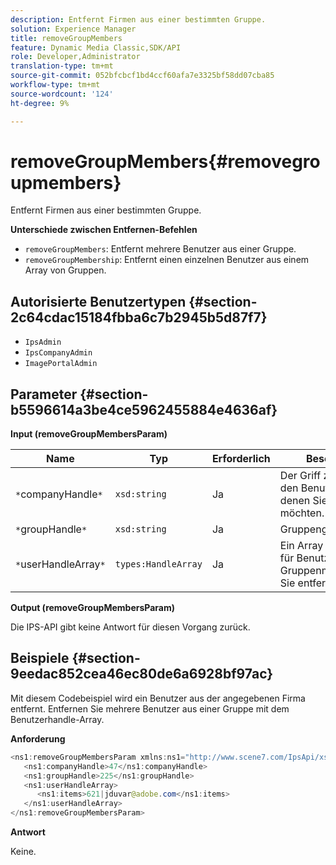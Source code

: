 ```yaml
---
description: Entfernt Firmen aus einer bestimmten Gruppe.
solution: Experience Manager
title: removeGroupMembers
feature: Dynamic Media Classic,SDK/API
role: Developer,Administrator
translation-type: tm+mt
source-git-commit: 052bfcbcf1bd4ccf60afa7e3325bf58dd07cba85
workflow-type: tm+mt
source-wordcount: '124'
ht-degree: 9%

---
```



# removeGroupMembers{#removegroupmembers}

Entfernt Firmen aus einer bestimmten Gruppe.

**Unterschiede zwischen Entfernen-Befehlen**

* `removeGroupMembers`: Entfernt mehrere Benutzer aus einer Gruppe.
* `removeGroupMembership`: Entfernt einen einzelnen Benutzer aus einem Array von Gruppen.

## Autorisierte Benutzertypen {#section-2c64cdac15184fbba6c7b2945b5d87f7}

* `IpsAdmin`
* `IpsCompanyAdmin`
* `ImagePortalAdmin`

## Parameter {#section-b5596614a3be4ce5962455884e4636af}

**Input (removeGroupMembersParam)**

| Name | Typ | Erforderlich | Beschreibung |
|---|---|---|---|
| `*`companyHandle`*` | `xsd:string` | Ja | Der Griff zur Firma mit den Benutzern, mit denen Sie arbeiten möchten. |
| `*`groupHandle`*` | `xsd:string` | Ja | Gruppengriff. |
| `*`userHandleArray`*` | `types:HandleArray` | Ja | Ein Array von Handles für Benutzer, deren Gruppenmitgliedschaften Sie entfernen möchten. |

**Output (removeGroupMembersParam)**

Die IPS-API gibt keine Antwort für diesen Vorgang zurück.

## Beispiele {#section-9eedac852cea46ec80de6a6928bf97ac}

Mit diesem Codebeispiel wird ein Benutzer aus der angegebenen Firma entfernt. Entfernen Sie mehrere Benutzer aus einer Gruppe mit dem Benutzerhandle-Array.

**Anforderung**

```java
<ns1:removeGroupMembersParam xmlns:ns1="http://www.scene7.com/IpsApi/xsd">
   <ns1:companyHandle>47</ns1:companyHandle>
   <ns1:groupHandle>225</ns1:groupHandle>
   <ns1:userHandleArray>
      <ns1:items>621|jduvar@adobe.com</ns1:items>
   </ns1:userHandleArray>
</ns1:removeGroupMembersParam>
```

**Antwort**

Keine.
